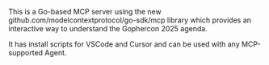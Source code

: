 This is a Go-based MCP server using the new github.com/modelcontextprotocol/go-sdk/mcp library which provides an interactive way to understand the Gophercon 2025 agenda.

It has install scripts for VSCode and Cursor and can be used with any MCP-supported Agent.
